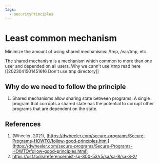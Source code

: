 ```yaml
---
tags:
  - securityPrinciples
---
```


# Least common mechanism

Minimize the amount of using shared mechanisms: /tmp, /var/tmp, etc

The shared mechanism is a mechanism which common to more than one user and depended on all users.
Why we cann't use /tmp read here [[2023041501451616 Don't use tmp directory]]

## Why do we need to follow the principle
1. Shared mechanisms allow sharing state between programs. A single program that corrupts a shared state has the potential to corrupt other programs that are dependent on the state.
## References
1. (Wheeler, 2021), [https://dwheeler.com/secure-programs/Secure-Programs-HOWTO/follow-good-principles.html](https://dwheeler.com/secure-programs/Secure-Programs-HOWTO/follow-good-principles.html) 
2.  https://csf.tools/reference/nist-sp-800-53/r5/sa/sa-8/sa-8-2/